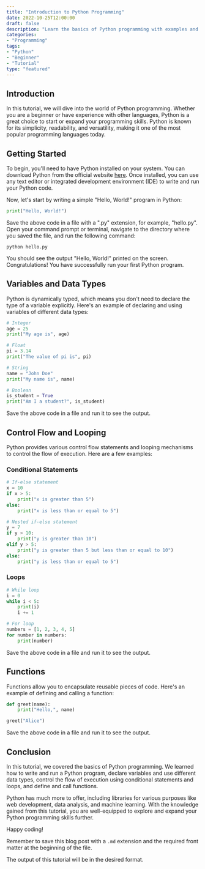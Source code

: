 ```yaml
---
title: "Introduction to Python Programming"
date: 2022-10-25T12:00:00
draft: false
description: "Learn the basics of Python programming with examples and source code."
categories: 
- "Programming"
tags: 
- "Python"
- "Beginner"
- "Tutorial"
type: "featured"
---
```


## Introduction

In this tutorial, we will dive into the world of Python programming. Whether you are a beginner or have experience with other languages, Python is a great choice to start or expand your programming skills. Python is known for its simplicity, readability, and versatility, making it one of the most popular programming languages today.

## Getting Started

To begin, you'll need to have Python installed on your system. You can download Python from the official website [here](https://www.python.org/downloads/). Once installed, you can use any text editor or integrated development environment (IDE) to write and run your Python code.

Now, let's start by writing a simple "Hello, World!" program in Python:

```python
print("Hello, World!")
```

Save the above code in a file with a ".py" extension, for example, "hello.py". Open your command prompt or terminal, navigate to the directory where you saved the file, and run the following command:

```
python hello.py
```

You should see the output "Hello, World!" printed on the screen. Congratulations! You have successfully run your first Python program.

## Variables and Data Types

Python is dynamically typed, which means you don't need to declare the type of a variable explicitly. Here's an example of declaring and using variables of different data types:

```python
# Integer
age = 25
print("My age is", age)

# Float
pi = 3.14
print("The value of pi is", pi)

# String
name = "John Doe"
print("My name is", name)

# Boolean
is_student = True
print("Am I a student?", is_student)
```

Save the above code in a file and run it to see the output.

## Control Flow and Looping

Python provides various control flow statements and looping mechanisms to control the flow of execution. Here are a few examples:

### Conditional Statements

```python
# If-else statement
x = 10
if x > 5:
    print("x is greater than 5")
else:
    print("x is less than or equal to 5")

# Nested if-else statement
y = 7
if y > 10:
    print("y is greater than 10")
elif y > 5:
    print("y is greater than 5 but less than or equal to 10")
else:
    print("y is less than or equal to 5")
```

### Loops

```python
# While loop
i = 0
while i < 5:
    print(i)
    i += 1

# For loop
numbers = [1, 2, 3, 4, 5]
for number in numbers:
    print(number)
```

Save the above code in a file and run it to see the output.

## Functions

Functions allow you to encapsulate reusable pieces of code. Here's an example of defining and calling a function:

```python
def greet(name):
    print("Hello,", name)

greet("Alice")
```

Save the above code in a file and run it to see the output.

## Conclusion

In this tutorial, we covered the basics of Python programming. We learned how to write and run a Python program, declare variables and use different data types, control the flow of execution using conditional statements and loops, and define and call functions.

Python has much more to offer, including libraries for various purposes like web development, data analysis, and machine learning. With the knowledge gained from this tutorial, you are well-equipped to explore and expand your Python programming skills further.

Happy coding!

Remember to save this blog post with a `.md` extension and the required front matter at the beginning of the file.

The output of this tutorial will be in the desired format.
